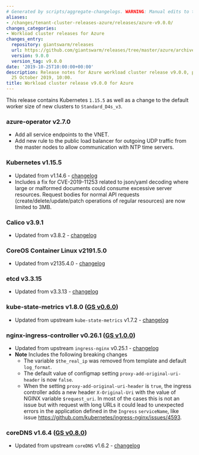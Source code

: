 ```yaml
---
# Generated by scripts/aggregate-changelogs. WARNING: Manual edits to this files will be overwritten.
aliases:
- /changes/tenant-cluster-releases-azure/releases/azure-v9.0.0/
changes_categories:
- Workload cluster releases for Azure
changes_entry:
  repository: giantswarm/releases
  url: https://github.com/giantswarm/releases/tree/master/azure/archived/v9.0.0
  version: 9.0.0
  version_tag: v9.0.0
date: '2019-10-25T10:00:00+00:00'
description: Release notes for Azure workload cluster release v9.0.0, published on
  25 October 2019, 10:00.
title: Workload cluster release v9.0.0 for Azure
---
```


This release contains Kubernetes `1.15.5` as well as a change to the default worker size of new clusters to `Standard_D4s_v3`.

### azure-operator v2.7.0
- Add all service endpoints to the VNET.
- Add new rule to the public load balancer for outgoing UDP traffic from the master nodes to allow communication with NTP time servers.

### Kubernetes v1.15.5
- Updated from v1.14.6 - [changelog](https://github.com/kubernetes/kubernetes/blob/master/CHANGELOG/CHANGELOG-1.15.md)
- Includes a fix for CVE-2019-11253 related to json/yaml decoding where large or malformed documents could consume excessive server resources. Request bodies for normal API requests (create/delete/update/patch operations of regular resources) are now limited to 3MB.

### Calico v3.9.1
- Updated from v3.8.2 - [changelog](https://docs.projectcalico.org/v3.9/release-notes/)

### CoreOS Container Linux v2191.5.0
- Updated from v2135.4.0 - [changelog](https://coreos.com/releases/#2191.5.0)

### etcd v3.3.15
- Updated from v3.3.13 - [changelog](https://github.com/etcd-io/etcd/blob/master/CHANGELOG-3.3.md#v3315-2019-08-19)

### kube-state-metrics v1.8.0 ([GS v0.6.0](https://github.com/giantswarm/kube-state-metrics-app/blob/master/CHANGELOG.md#v060))
- Updated from upstream `kube-state-metrics` v1.7.2 - [changelog](https://github.com/kubernetes/kube-state-metrics/blob/master/CHANGELOG.md#v180--2019-10-)

### nginx-ingress-controller v0.26.1 ([GS v1.0.0](https://github.com/giantswarm/kubernetes-nginx-ingress-controller/blob/master/CHANGELOG.md#100))
- Updated from upstream `ingress-nginx` v0.25.1 - [changelog](https://github.com/kubernetes/ingress-nginx/blob/master/Changelog.md#0261)
- **Note** Includes the following breaking changes
  - The variable `$the_real_ip` was removed from template and default `log_format`.
  - The default value of configmap setting `proxy-add-original-uri-header` is now `false`.
  - When the setting `proxy-add-original-uri-header` is `true`, the ingress controller adds a new header `X-Original-Uri` with the value of NGINX variable `$request_uri`. In most of the cases this is not an issue but with request with long URLs it could lead to unexpected errors in the application defined in the `Ingress` `serviceName`, like issue https://github.com/kubernetes/ingress-nginx/issues/4593.

### coreDNS v1.6.4 ([GS v0.8.0](https://github.com/giantswarm/coredns-app/blob/master/CHANGELOG.md#v080))
- Updated from upstream `coreDNS` v1.6.2 - [changelog](https://coredns.io/2019/09/27/coredns-1.6.4-release/)
